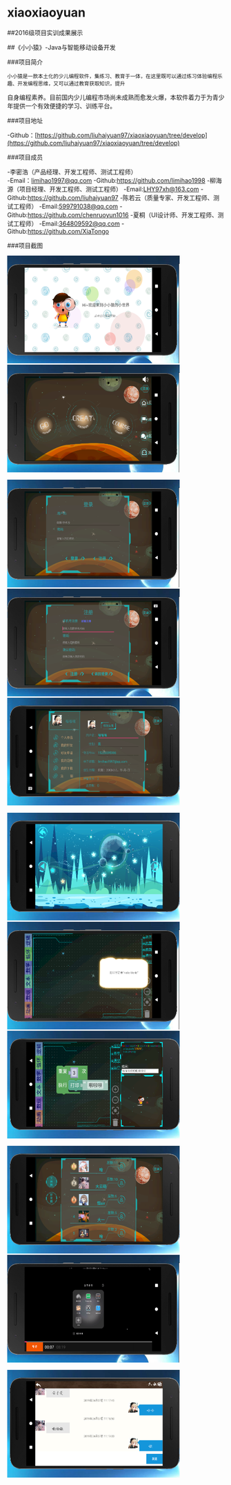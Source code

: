 # xiaoxiaoyuan

##2016级项目实训成果展示

##《小小猿》-Java与智能移动设备开发

###项目简介

    小小猿是一款本土化的少儿编程软件，集练习、教育于一体，在这里既可以通过练习体验编程乐趣、开发编程思维，又可以通过教育获取知识，提升

自身编程素养。目前国内少儿编程市场尚未成熟而愈发火爆，本软件着力于为青少年提供一个有效便捷的学习、训练平台。

###项目地址

-Github：[https://github.com/liuhaiyuan97/xiaoxiaoyuan/tree/develop](https://github.com/liuhaiyuan97/xiaoxiaoyuan/tree/develop)

###项目成员

-李密浩（产品经理、开发工程师、测试工程师）  
 -Email：limihao1997@qq.com
 -Github:https://github.com/limihao1998
-柳海源（项目经理、开发工程师、测试工程师）
 -Email:LHY97xh@163.com
 -Github:https://github.com/liuhaiyuan97
-陈若云（质量专家、开发工程师、测试工程师）
 -Email:599791038@qq.com
-Github:https://github.com/chenruoyun1016
-夏桐（UI设计师、开发工程师、测试工程师）
 -Email:364809592@qq.com
 -Github:https://github.com/XiaTongo
 
 ###项目截图
 
 <p>
<img src="./image/欢迎页面.png" width=400 height=250 />
<img src="./image/首页.png" width=400 height=250 />
</p>
<p>
<img src="./image/登录.png" width=400 height=250 />
<img src="./image/注册.png" width=400 height=250 />
<img src="./image/个人中心.png" width=400 height=250 />
</p>
<p>
<img src="./image/闯关界面.png" width=400 height=250 />
<img src="./image/查看题目.png" width=400 height=250 />
<img src="./image/编码界面.png" width=400 height=250 />
</p>
<p>
<img src="./image/排行榜界面.png" width=400 height=250 />
<img src="./image/视频播放界面.png" width=400 height=250 />
</p>
<p>
<img src="./image/聊天界面.png" width=400 height=250 />
</p>
